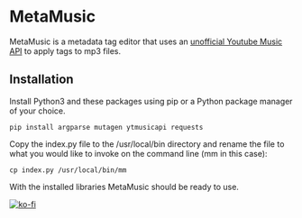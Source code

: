 # MetaMusic
MetaMusic is a metadata tag editor that uses an [unofficial Youtube Music API](https://pypi.org/project/ytmusicapi/) to apply tags to mp3 files.

## Installation
Install Python3 and these packages using pip or a Python package manager of your choice.

```
pip install argparse mutagen ytmusicapi requests
```

Copy the index.py file to the /usr/local/bin directory and rename the file to what you would like to invoke on the command line (mm in this case):
```
cp index.py /usr/local/bin/mm
```
With the installed libraries MetaMusic should be ready to use.


[![ko-fi](https://ko-fi.com/img/githubbutton_sm.svg)](https://ko-fi.com/Q5Q8DP9QS)
